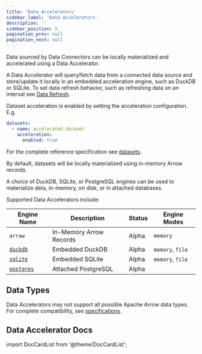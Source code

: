 ```yaml
---
title: 'Data Accelerators'
sidebar_label: 'Data Accelerators'
description: ''
sidebar_position: 5
pagination_prev: null
pagination_next: null
---
```


Data sourced by Data Connectors can be locally materialized and accelerated using a Data Accelerator.

A Data Accelerator will query/fetch data from a connected data source and store/update it locally in an embedded acceleration engine, such as DuckDB or SQLite. To set data refresh behavior, such as refreshing data on an interval see [Data Refresh](./data-refresh.md).

Dataset acceleration is enabled by setting the acceleration configuration. E.g.

```yaml
datasets:
  - name: accelerated_dataset
    acceleration:
      enabled: true
```

For the complete reference specification see [datasets](../reference/spicepod/datasets.md).

By default, datasets will be locally materialized using in-memory Arrow records.

A choice of DuckDB, SQLite, or PostgreSQL engines can be used to materialize data, in-memory, on disk, or in attached databases.

Supported Data Accelerators include:

| Engine Name                       | Description             | Status | Engine Modes     |
| --------------------------------- | ----------------------- | ------ | ---------------- |
| `arrow`                           | In-Memory Arrow Records | Alpha  | `memory`         |
| [`duckdb`](./duckdb.md)           | Embedded DuckDB         | Alpha  | `memory`, `file` |
| [`sqlite`](./sqlite.md)           | Embedded SQLite         | Alpha  | `memory`, `file` |
| [`postgres`](./postgres/index.md) | Attached PostgreSQL     | Alpha  |                  |

## Data Types

Data Accelerators may not support all possible Apache Arrow data types. For complete compatibility, see [specifications](../reference/datatypes.md).

## Data Accelerator Docs

import DocCardList from '@theme/DocCardList';

<DocCardList />
